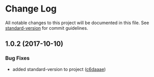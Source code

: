 # Change Log

All notable changes to this project will be documented in this file. See [standard-version](https://github.com/conventional-changelog/standard-version) for commit guidelines.

<a name="1.0.2"></a>
## 1.0.2 (2017-10-10)


### Bug Fixes

* added standard-version to project ([c6daaae](https://github.com/dlongman/SixSigma/commit/c6daaae))
